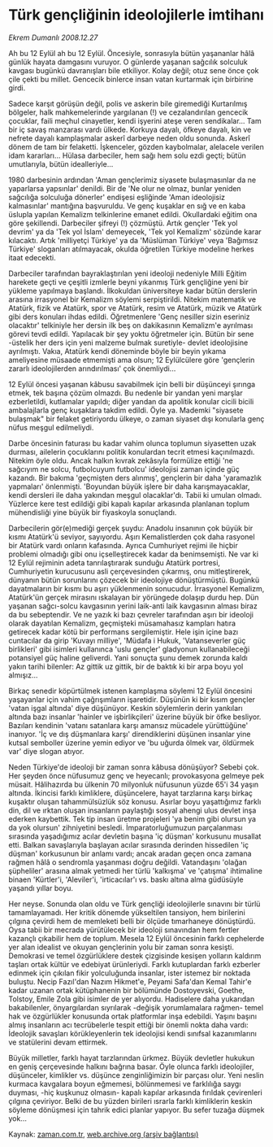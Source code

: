 # Türk gençliğinin ideolojilerle imtihanı

*Ekrem Dumanlı 2008.12.27*

<tr><td class="metin" colspan="2" style="padding-top: 20px; padding-left: 5px; padding-right: 10px;">Ah bu 12 Eylül ah bu 12 Eylül. Öncesiyle, sonrasıyla bütün yaşananlar hâlâ günlük hayata damgasını vuruyor. O günlerde yaşanan sağcılık solculuk kavgası bugünkü davranışları bile etkiliyor. Kolay değil; otuz sene önce çok çile çekti bu millet. Gencecik binlerce insan vatan kurtarmak için birbirine girdi.</td></tr><tr><td class="metin" colspan="2" style="padding-top: 20px; padding-left: 5px; padding-right: 10px;"><p>Sadece karşıt görüşün değil, polis ve askerin bile giremediği Kurtarılmış bölgeler, halk mahkemelerinde yargılanan (!) ve cezalandırılan gencecik çocuklar, faili meçhul cinayetler, kendi işyerini ateşe veren sendikalar... Tam bir iç savaş manzarası vardı ülkede. Korkuya dayalı, öfkeye dayalı, kin ve nefrete dayalı kamplaşmalar askerî darbeye neden oldu sonunda. Askerî dönem de tam bir felaketti. İşkenceler, gözden kaybolmalar, alelacele verilen idam kararları... Hülasa darbeciler, hem sağı hem solu ezdi geçti; bütün umutlarıyla, bütün idealleriyle...
<p>1980 darbesinin ardından 'Aman gençlerimiz siyasete bulaşmasınlar da ne yaparlarsa yapsınlar' denildi. Bir de 'Ne olur ne olmaz, bunlar yeniden sağcılığa solculuğa dönerler' endişesi eşliğinde 'Aman ideolojisiz kalmasınlar' mantığına başvuruldu. Ve genç kuşaklar en sığ ve en kaba üslupla yapılan Kemalizm telkinlerine emanet edildi. Okullardaki eğitim ona göre şekillendi. Darbeciler şifreyi (!) çözmüştü. Artık gençler 'Tek yol devrim' ya da 'Tek yol İslam' demeyecek, 'Tek yol Kemalizm' sözünde karar kılacaktı. Artık 'milliyetçi Türkiye' ya da 'Müslüman Türkiye' veya 'Bağımsız Türkiye' sloganları atılmayacak, okulda öğretilen Türkiye modeline herkes itaat edecekti. 
<p>Darbeciler tarafından bayraklaştırılan yeni ideoloji nedeniyle Milli Eğitim harekete geçti ve çeşitli izmlerle beyni yıkanmış Türk gençliğine yeni bir yükleme yapılmaya başlandı. İlkokuldan üniversiteye kadar bütün derslerin arasına irrasyonel bir Kemalizm söylemi serpiştirildi. Nitekim matematik ve Atatürk, fizik ve Atatürk, spor ve Atatürk, resim ve Atatürk, müzik ve Atatürk gibi ders konuları ihdas edildi. Öğretmenlere 'Genç nesiller sizin eseriniz olacaktır' telkiniyle her dersin ilk beş on dakikasının Kemalizm'e ayrılması görevi tevdi edildi. Yapılacak bir şey yoktu öğretmeler için. Bütün bir sene -üstelik her ders için yeni malzeme bulmak suretiyle- devlet ideolojisine ayrılmıştı. Vakıa, Atatürk kendi döneminde böyle bir beyin yıkama ameliyesine müsaade etmemişti ama olsun; 12 Eylülcülere göre 'gençlerin zararlı ideolojilerden arındırılması' çok önemliydi...
<p>12 Eylül öncesi yaşanan kâbusu savabilmek için belli bir düşünceyi şırınga etmek, tek başına çözüm olmazdı. Bu nedenle bir yandan yeni marşlar ezberletildi, kutlamalar yapıldı; diğer yandan da apolitik konular cicili bicili ambalajlarla genç kuşaklara takdim edildi. Öyle ya. Mademki "siyasete bulaşmak" bir felaket getiriyordu ülkeye, o zaman siyaset dışı konularla genç nüfus meşgul edilmeliydi. 
<p>Darbe öncesinin faturası bu kadar vahim olunca toplumun siyasetten uzak durması, ailelerin çocuklarını politik konulardan tecrit etmesi kaçınılmazdı. Nitekim öyle oldu. Ancak halkın kıvrak zekâsıyla formülize ettiği 'ne sağcıyım ne solcu, futbolcuyum futbolcu' ideolojisi zaman içinde güç kazandı. Bir bakıma 'geçmişten ders alınmış', gençlerin bir daha 'yaramazlık yapmaları' önlenmişti. 'Boyundan büyük işlere bir daha karışmayacaklar, kendi dersleri ile daha yakından meşgul olacaklar'dı. Tabii ki umulan olmadı. Yüzlerce kere test edildiği gibi kapalı kapılar arkasında planlanan toplum mühendisliği yine büyük bir fiyaskoyla sonuçlandı.
<p>Darbecilerin gör(e)mediği gerçek şuydu: Anadolu insanının çok büyük bir kısmı Atatürk'ü seviyor, sayıyordu. Aşırı Kemalistlerden çok daha rasyonel bir Atatürk vardı onların kafasında. Ayrıca Cumhuriyet rejimi ile hiçbir problemi olmadığı gibi onu içselleştirecek kadar da benimsemişti. Ne var ki 12 Eylül rejiminin adeta tanrılaştırarak sunduğu Atatürk portresi, Cumhuriyetin kurucusunu asli çerçevesinden çıkarmış, onu mitleştirerek, dünyanın bütün sorunlarını çözecek bir ideolojiye dönüştürmüştü. Bugünkü dayatmaların bir kısmı bu aşırı yüklenmenin sonucudur. İrrasyonel Kemalizm, Atatürk'ün gerçek mirasını ıskalayan bir yörüngede dolaşıp durdu hep. Dün yaşanan sağcı-solcu kavgasının yerini laik-anti laik kavgasının alması biraz da bu sebeptendir. Ve ne yazık ki bazı çevreler tarafından aşırı bir ideoloji olarak dayatılan Kemalizm, geçmişteki müsamahasız kampları hatıra getirecek kadar kötü bir performans sergilemiştir. Hele işin içine bazı cuntacılar da girip 'Kuvayı milliye', 'Müdafa i Hukuk, 'Vatanseverler güç birlikleri' gibi isimleri kullanınca 'uslu gençler' gladyonun kullanabileceği potansiyel güç haline geliverdi. Yani sonuçta şunu demek zorunda kaldı yakın tarihi bilenler: Az gittik uz gittik, bir de baktık ki bir arpa boyu yol almışız... 
<p>Birkaç senedir köpürtülmek istenen kamplaşma söylemi 12 Eylül öncesini yaşayanlar için vahim çağrışımların işaretidir. Düşünün ki bir kısım gençler 'vatan işgal altında' diye düşünüyor. Keskin söylemlerin derin yankıları altında bazı insanlar 'hainler ve işbirlikçileri' üzerine büyük bir öfke besliyor. Bazıları kendinin 'vatanı satanlara karşı amansız mücadele yürüttüğüne' inanıyor. 'İç ve dış düşmanlara karşı' direndiklerini düşünen insanlar yine kutsal semboller üzerine yemin ediyor ve 'bu uğurda ölmek var, öldürmek var' diye slogan atıyor. 
<p>Neden Türkiye'de ideoloji bir zaman sonra kâbusa dönüşüyor? Sebebi çok. Her şeyden önce nüfusumuz genç ve heyecanlı; provokasyona gelmeye pek müsait. Hâlihazırda bu ülkenin 70 milyonluk nüfusunun yüzde 65'i 34 yaşın altında. İkincisi farklı kimliklere, düşüncelere, hayat tarzlarına karşı birkaç kuşaktır oluşan tahammülsüzlük söz konusu. Asırlar boyu yaşattığımız farklı din, dil ve ırktan oluşan insanların paylaştığı sosyal ahengi ulus devlet inşa ederken kaybettik. Tek tip insan üretme projeleri 'ya benim gibi olursun ya da yok olursun' zihniyetini besledi. İmparatorluğumuzun parçalanması sırasında yaşadığımız acılar devletin başına 'iç düşman' korkusunu musallat etti. Balkan savaşlarıyla başlayan acılar sırasında derinden hissedilen 'iç düşman' korkusunun bir anlamı vardı; ancak aradan geçen onca zamana rağmen hâlâ o sendromla yaşanması doğru değildi. Vatandaşını 'olağan şüpheliler' arasına almak yetmedi her türlü 'kalkışma' ve 'çatışma' ihtimaline binaen 'Kürtler'i, 'Aleviler'i, 'irticacılar'ı vs. baskı altına alma güdüsüyle yaşandı yıllar boyu. 
<p>Her neyse. Sonunda olan oldu ve Türk gençliği ideolojilerle sınavını bir türlü tamamlayamadı. Her kritik dönemde yükseltilen tansiyon, hem birilerini çılgına çevirdi hem de memleketi belli bir ölçüde tımarhaneye dönüştürdü. Oysa tabii bir mecrada yürütülecek bir ideoloji sınavından hem fertler kazançlı çıkabilir hem de toplum. Mesela 12 Eylül öncesinin farklı cephelerde yer alan idealist ve okuyan gençlerinin yolu bir zaman sonra kesişti. Demokrasi ve temel özgürlüklere destek çizgisinde kesişen yolların kaldırım taşları ortak kültür ve edebiyat ürünleriydi. Farklı kutuplardan farklı ezberler edinmek için çıkılan fikir yolculuğunda insanlar, ister istemez bir noktada buluştu. Necip Fazıl'dan Nazım Hikmet'e, Peyami Safa'dan Kemal Tahir'e kadar uzanan ortak kütüphanenin bir bölümünde Dostoyevski, Goethe, Tolstoy, Emile Zola gibi isimler de yer alıyordu. Hadiselere daha yukarıdan bakabilenler, önyargılardan sıyrılarak -değişik yorumlamalara rağmen- temel hak ve özgürlükler konusunda ortak platformlar inşa edebildi. Yaşını başını almış insanların acı tecrübelerle tespit ettiği bir önemli nokta daha vardı: İdeolojik savaşları körükleyenlerin tek ideolojisi kendi sınıfsal kazanımlarını ve statülerini devam ettirmek. 
<p>Büyük milletler, farklı hayat tarzlarından ürkmez. Büyük devletler hukukun en geniş çerçevesinde halkını bağrına basar. Öyle olunca farklı ideolojiler, düşünceler, kimlikler vs. düşünce zenginliğimizin bir parçası olur. Yeni neslin kurmaca kavgalara boyun eğmemesi, bölünmemesi ve farklılığa saygı duyması, -hiç kuşkunuz olmasın- kapalı kapılar arkasında fırıldak çevirenleri çılgına çeviriyor. Belki de bu yüzden birileri ısrarla farklı kimliklerin keskin söyleme dönüşmesi için tahrik edici planlar yapıyor. Bu sefer tuzağa düşmek yok...<br/></p></p></p></p></p></p></p></p></p></p></td></tr>

Kaynak: [zaman.com.tr](http://zaman.com.tr/yazar.do?yazino=774705), [web.archive.org (arşiv bağlantısı)](http://web.archive.org/web/20090205041905/http://www.zaman.com.tr:80/yazar.do?yazino=774705)
